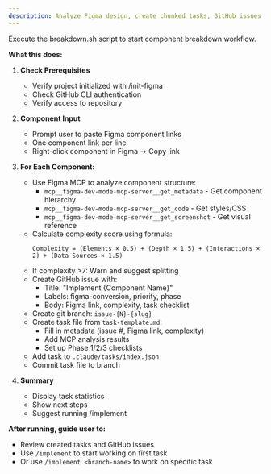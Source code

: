 ```yaml
---
description: Analyze Figma design, create chunked tasks, GitHub issues, and branches
---
```


Execute the breakdown.sh script to start component breakdown workflow.

**What this does:**

1. **Check Prerequisites**
   - Verify project initialized with /init-figma
   - Check GitHub CLI authentication
   - Verify access to repository

2. **Component Input**
   - Prompt user to paste Figma component links
   - One component link per line
   - Right-click component in Figma → Copy link

3. **For Each Component:**
   - Use Figma MCP to analyze component structure:
     - `mcp__figma-dev-mode-mcp-server__get_metadata` - Get component hierarchy
     - `mcp__figma-dev-mode-mcp-server__get_code` - Get styles/CSS
     - `mcp__figma-dev-mode-mcp-server__get_screenshot` - Get visual reference
   - Calculate complexity score using formula:
     ```
     Complexity = (Elements × 0.5) + (Depth × 1.5) + (Interactions × 2) + (Data Sources × 1.5)
     ```
   - If complexity >7: Warn and suggest splitting
   - Create GitHub issue with:
     - Title: "Implement {Component Name}"
     - Labels: figma-conversion, priority, phase
     - Body: Figma link, complexity, task checklist
   - Create git branch: `issue-{N}-{slug}`
   - Create task file from `task-template.md`:
     - Fill in metadata (issue #, Figma link, complexity)
     - Add MCP analysis results
     - Set up Phase 1/2/3 checklists
   - Add task to `.claude/tasks/index.json`
   - Commit task file to branch

4. **Summary**
   - Display task statistics
   - Show next steps
   - Suggest running /implement

**After running, guide user to:**
- Review created tasks and GitHub issues
- Use `/implement` to start working on first task
- Or use `/implement <branch-name>` to work on specific task
